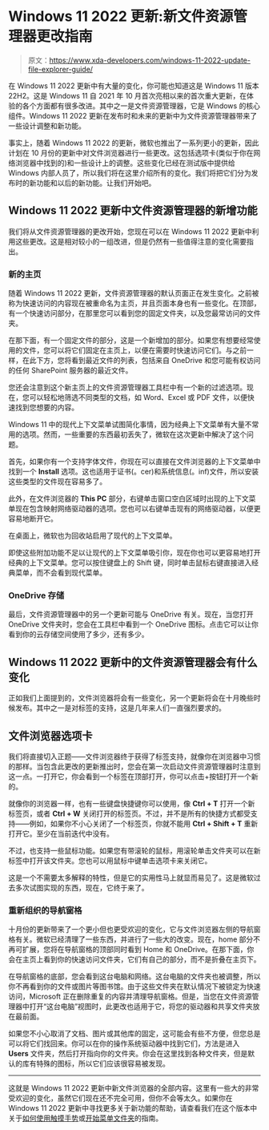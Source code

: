 # Windows 11 2022 更新:新文件资源管理器更改指南

> 原文：<https://www.xda-developers.com/windows-11-2022-update-file-explorer-guide/>

在 Windows 11 2022 更新中有大量的变化，你可能也知道这是 Windows 11 版本 22H2。这是 Windows 11 自 2021 年 10 月首次亮相以来的首次重大更新，在体验的各个方面都有很多改进。其中之一是文件资源管理器，它是 Windows 的核心组件。Windows 11 2022 更新在发布时和未来的更新中为文件资源管理器带来了一些设计调整和新功能。

事实上，随着 Windows 11 2022 的更新，微软也推出了一系列更小的更新，因此计划在 10 月份的更新中对文件浏览器进行一些更改。这包括选项卡(类似于你在网络浏览器中找到的)和一些设计上的调整。这些变化已经在测试版中提供给 Windows 内部人员了，所以我们将在这里介绍所有的变化。我们将把它们分为发布时的新功能和以后的新功能。让我们开始吧。

## Windows 11 2022 更新中文件资源管理器的新增功能

我们将从文件资源管理器的更改开始，您现在可以在 Windows 11 2022 更新中利用这些更改。这是相对较小的一组改进，但是仍然有一些值得注意的变化需要指出。

### 新的主页

随着 Windows 11 2022 更新，文件资源管理器的默认页面正在发生变化。之前被称为快速访问的内容现在被重命名为主页，并且页面本身也有一些变化。在顶部，有一个快速访问部分，在那里您可以看到您的固定文件夹，以及您最常访问的文件夹。

在那下面，有一个固定文件的部分，这是一个新增加的部分。如果您有想要经常使用的文件，您可以将它们固定在主页上，以便在需要时快速访问它们。与之前一样，在此下方，您将看到最近文件的列表，包括来自 OneDrive 和您可能有权访问的任何 SharePoint 服务器的最近文件。

您还会注意到这个新主页上的文件资源管理器工具栏中有一个新的过滤选项。现在，您可以轻松地筛选不同类型的文档，如 Word、Excel 或 PDF 文件，以便快速找到您想要的内容。

Windows 11 中的现代上下文菜单试图简化事情，因为经典上下文菜单有大量不常用的选项。然而，一些重要的东西最初丢失了，微软在这次更新中解决了这个问题。

首先，如果你有一个支持字体文件，你现在可以直接在文件浏览器的上下文菜单中找到一个 **Install** 选项。这也适用于证书(。cer)和系统信息(。inf)文件，所以安装这些类型的文件现在容易多了。

此外，在文件浏览器的 **This PC** 部分，右键单击窗口空白区域时出现的上下文菜单现在包含映射网络驱动器的选项。您也可以右键单击现有的网络驱动器，以便更容易地断开它。

在桌面上，微软也为回收站启用了现代的上下文菜单。

即使这些附加功能不足以让现代的上下文菜单吸引你，现在你也可以更容易地打开经典的上下文菜单。您可以按住键盘上的 Shift 键，同时单击鼠标右键直接进入经典菜单，而不会看到现代菜单。

### OneDrive 存储

最后，文件资源管理器中的另一个更新可能与 OneDrive 有关。现在，当您打开 OneDrive 文件夹时，您会在工具栏中看到一个 OneDrive 图标。点击它可以让你看到你的云存储空间使用了多少，还有多少。

## Windows 11 2022 更新中的文件资源管理器会有什么变化

正如我们上面提到的，文件浏览器将会有一些变化，另一个更新将会在十月晚些时候发布。其中之一是对标签的支持，这是几年来人们一直强烈要求的。

## 文件浏览器选项卡

我们将直接切入正题——文件浏览器终于获得了标签支持，就像你在浏览器中习惯的那样。当包含此更改的更新推出时，您会在第一次启动文件资源管理器时注意到这一点。一打开它，你会看到一个标签在顶部打开，你可以点击+按钮打开一个新的。

就像你的浏览器一样，也有一些键盘快捷键你可以使用，像 **Ctrl + T** 打开一个新标签页，或者 **Ctrl + W** 关闭打开的标签页。不过，并不是所有的快捷方式都受支持——例如，如果你不小心关闭了一个标签页，你就不能用 **Ctrl + Shift + T** 重新打开它。至少在当前迭代中没有。

不过，也支持一些鼠标功能。如果您有带滚轮的鼠标，用滚轮单击文件夹可以在新标签中打开该文件夹。您也可以用鼠标中键单击选项卡来关闭它。

这是一个不需要太多解释的特性，但是它的实用性马上就显而易见了。这是微软过去多次试图实现的东西，现在，它终于来了。

### 重新组织的导航窗格

十月份的更新带来了一个更小但也更受欢迎的变化，它与文件浏览器左侧的导航窗格有关。微软已经清理了一些东西，并进行了一些大的改变。现在，home 部分不再可扩展，您将在导航窗格的顶部同时看到 Home 和 OneDrive。在那下面，你会在主页上看到你的快速访问文件夹，它们有自己的部分，而不是折叠在主页下。

在导航窗格的底部，您会看到这台电脑和网络。这台电脑的文件夹也被调整，所以你不再看到你的文件或图片等图书馆。由于这些文件夹在默认情况下被锁定为快速访问，Microsoft 正在删除重复的内容并清理导航窗格。但是，当您在文件资源管理器中打开“这台电脑”视图时，此更改也适用于它，将您的驱动器和共享文件夹放在最前面。

如果您不小心取消了文档、图片或其他库的固定，这可能会有些不方便，但您总是可以将它们找回来。你可以在你的操作系统驱动器中找到它们，方法是进入 **Users** 文件夹，然后打开指向你的文件夹。你会在这里找到各种文件夹，但是默认的库有特殊的图标，所以它们应该很容易被发现。

* * *

这就是 Windows 11 2022 更新中新文件浏览器的全部内容。这里有一些大的非常受欢迎的变化，虽然它们现在还不完全可用，但你不会等太久。如果你在 Windows 11 2022 更新中寻找更多关于新功能的帮助，请查看我们在这个版本中关于[如何使用触摸手势](https://www.xda-developers.com/how-to-use-touch-gestures-windows-11/)或[开始菜单文件夹](https://www.xda-developers.com/how-to-use-start-folders-windows-11/)的指南。